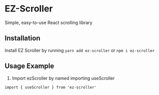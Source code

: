 # EZ-Scroller

Simple, easy-to-use React scrolling library

## Installation

Install EZ Scroller by running 
`yarn add ez-scroller` 
or
`npm i ez-scroller`

## Usage Example
1. Import ezScroller by named importing useScroller
```
import { useScroller } from 'ez-scroller'
```
